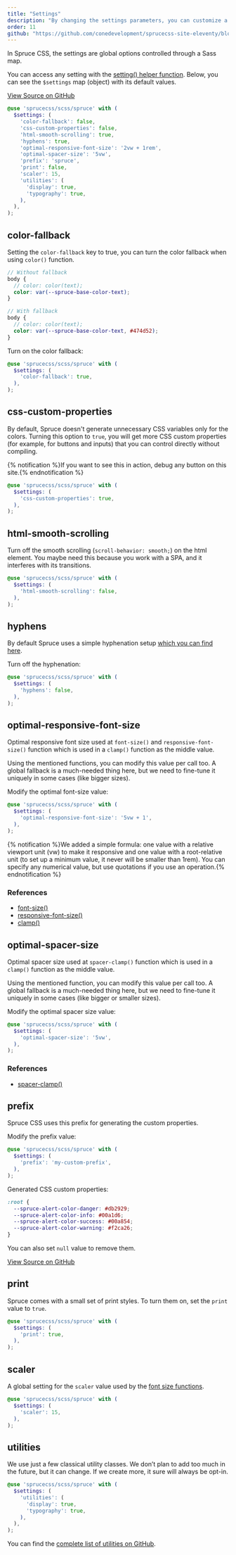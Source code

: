 ```yaml
---
title: "Settings"
description: "By changing the settings parameters, you can customize a generic part of the behavior of Spruce CSS."
order: 11
github: "https://github.com/conedevelopment/sprucecss-site-eleventy/blob/main/src/docs/customization/settings.md"
---
```


<p class="lead">In Spruce CSS, the settings are global options controlled through a Sass map.</p>

You can access any setting with the [setting() helper function](/docs/sass/functions#setting). Below, you can see the `$settings` map (object) with its default values.

[View Source on GitHub](https://github.com/conedevelopment/sprucecss/blob/main/scss/config/_setting.scss)

```scss
@use 'sprucecss/scss/spruce' with (
  $settings: (
    'color-fallback': false,
    'css-custom-properties': false,
    'html-smooth-scrolling': true,
    'hyphens': true,
    'optimal-responsive-font-size': '2vw + 1rem',
    'optimal-spacer-size': '5vw',
    'prefix': 'spruce',
    'print': false,
    'scaler': 15,
    'utilities': (
      'display': true,
      'typography': true,
    ),
  ),
);
```

## color-fallback

Setting the `color-fallback` key to true, you can turn the color fallback when using `color()` function.

```scss
// Without fallback
body {
  // color: color(text);
  color: var(--spruce-base-color-text);
}

// With fallback
body {
  // color: color(text);
  color: var(--spruce-base-color-text, #474d52);
}
```

Turn on the color fallback:

```scss
@use 'sprucecss/scss/spruce' with (
  $settings: (
    'color-fallback': true,
  ),
);
```

## css-custom-properties

By default, Spruce doesn't generate unnecessary CSS variables only for the colors. Turning this option to `true`, you will get more CSS custom properties (for example, for buttons and inputs) that you can control directly without compiling.

{% notification %}If you want to see this in action, debug any button on this site.{% endnotification %}

```scss
@use 'sprucecss/scss/spruce' with (
  $settings: (
    'css-custom-properties': true,
  ),
);
```

## html-smooth-scrolling

Turn off the smooth scrolling (`scroll-behavior: smooth;`) on the html element. You maybe need this because you work with a SPA, and it interferes with its transitions.

```scss
@use 'sprucecss/scss/spruce' with (
  $settings: (
    'html-smooth-scrolling': false,
  ),
);
```

## hyphens

By default Spruce uses a simple hyphenation setup [which you can find here](https://github.com/conedevelopment/sprucecss/blob/main/scss/element/_typography.scss#L13).


Turn off the hyphenation:

```scss
@use 'sprucecss/scss/spruce' with (
  $settings: (
    'hyphens': false,
  ),
);
```

## optimal-responsive-font-size

Optimal responsive font size used at `font-size()` and `responsive-font-size()` function which is used in a `clamp()` function as the middle value.

Using the mentioned functions, you can modify this value per call too. A global fallback is a much-needed thing here, but we need to fine-tune it uniquely in some cases (like bigger sizes).

Modify the optimal font-size value:

```scss
@use 'sprucecss/scss/spruce' with (
  $settings: (
    'optimal-responsive-font-size': '5vw + 1',
  ),
);
```
{% notification %}We added a simple formula: one value with a relative viewport unit (vw) to make it responsive and one value with a root-relative unit (to set up a minimum value, it never will be smaller than 1rem). You can specify any numerical value, but use quotations if you use an operation.{% endnotification %}

### References
- [font-size()](/docs/sass/functions/#font-size)
- [responsive-font-size()](/docs/sass/functions/#responsive-font-size)
- [clamp()](https://developer.mozilla.org/en-US/docs/Web/CSS/clamp())


## optimal-spacer-size

Optimal spacer size used at `spacer-clamp()` function which is used in a `clamp()` function as the middle value.

Using the mentioned function, you can modify this value per call too. A global fallback is a much-needed thing here, but we need to fine-tune it uniquely in some cases (like bigger or smaller sizes).

Modify the optimal spacer size value:

```scss
@use 'sprucecss/scss/spruce' with (
  $settings: (
    'optimal-spacer-size': '5vw',
  ),
);
```

### References
- [spacer-clamp()](/docs/sass/functions/#spacer-clamp)

## prefix

Spruce CSS uses this prefix for generating the custom properties.

Modify the prefix value:

```scss
@use 'sprucecss/scss/spruce' with (
  $settings: (
    'prefix': 'my-custom-prefix',
  ),
);
```

Generated CSS custom properties:

```css
:root {
  --spruce-alert-color-danger: #db2929;
  --spruce-alert-color-info: #00a1d6;
  --spruce-alert-color-success: #00a854;
  --spruce-alert-color-warning: #f2ca26;
}
```

You can also set `null` value to remove them.

[View Source on GitHub](https://github.com/conedevelopment/sprucecss/blob/main/scss/element/_root.scss)

## print

Spruce comes with a small set of print styles. To turn them on, set the `print` value to `true`.

```scss
@use 'sprucecss/scss/spruce' with (
  $settings: (
    'print': true,
  ),
);
```

## scaler

A global setting for the `scaler` value used by the [font size functions](https://github.com/conedevelopment/sprucecss/blob/main/scss/function/_font-size.scss).

```scss
@use 'sprucecss/scss/spruce' with (
  $settings: (
    'scaler': 15,
  ),
);
```

## utilities

We use just a few classical utility classes. We don’t plan to add too much in the future, but it can change. If we create more, it sure will always be opt-in.

```scss
@use 'sprucecss/scss/spruce' with (
  $settings: (
    'utilities': (
      'display': true,
      'typography': true,
    ),
  ),
);
```

You can find the [complete list of utilities on GitHub](https://github.com/conedevelopment/sprucecss/blob/main/scss/element/_utilities.scss).
